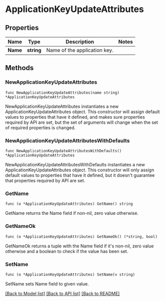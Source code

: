 # ApplicationKeyUpdateAttributes

## Properties

Name | Type | Description | Notes
---- | ---- | ----------- | ------
**Name** | **string** | Name of the application key. | 

## Methods

### NewApplicationKeyUpdateAttributes

`func NewApplicationKeyUpdateAttributes(name string) *ApplicationKeyUpdateAttributes`

NewApplicationKeyUpdateAttributes instantiates a new ApplicationKeyUpdateAttributes object.
This constructor will assign default values to properties that have it defined,
and makes sure properties required by API are set, but the set of arguments
will change when the set of required properties is changed.

### NewApplicationKeyUpdateAttributesWithDefaults

`func NewApplicationKeyUpdateAttributesWithDefaults() *ApplicationKeyUpdateAttributes`

NewApplicationKeyUpdateAttributesWithDefaults instantiates a new ApplicationKeyUpdateAttributes object.
This constructor will only assign default values to properties that have it defined,
but it doesn't guarantee that properties required by API are set.

### GetName

`func (o *ApplicationKeyUpdateAttributes) GetName() string`

GetName returns the Name field if non-nil, zero value otherwise.

### GetNameOk

`func (o *ApplicationKeyUpdateAttributes) GetNameOk() (*string, bool)`

GetNameOk returns a tuple with the Name field if it's non-nil, zero value otherwise
and a boolean to check if the value has been set.

### SetName

`func (o *ApplicationKeyUpdateAttributes) SetName(v string)`

SetName sets Name field to given value.



[[Back to Model list]](../README.md#documentation-for-models) [[Back to API list]](../README.md#documentation-for-api-endpoints) [[Back to README]](../README.md)


